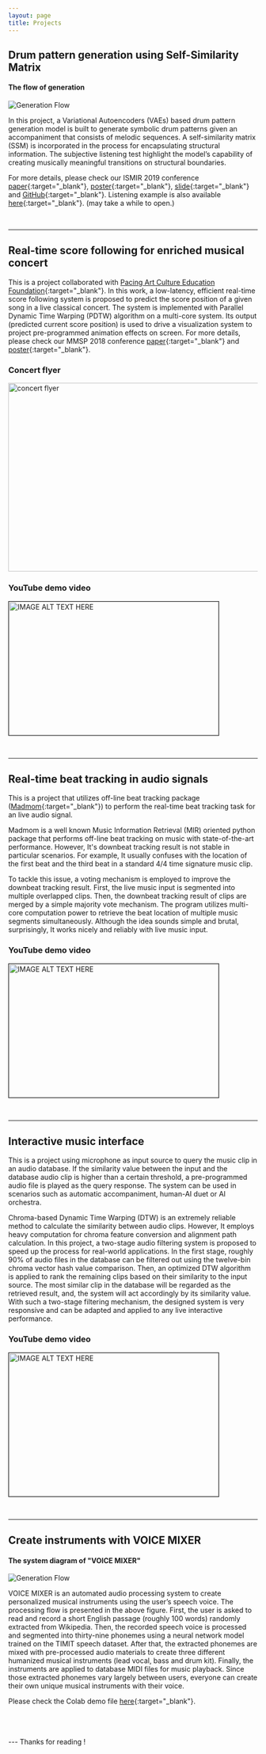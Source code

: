 ```yaml
---
layout: page
title: Projects
---
```


<a></a>

## Drum pattern generation using Self-Similarity Matrix   

#### The flow of generation
![Generation Flow](../pics/drum_system_diagram.jpg "Generation Flow")

In this project, a Variational Autoencoders (VAEs) based drum pattern generation model is built to generate symbolic drum patterns
given an accompaniment that consists of melodic sequences. A self-similarity matrix (SSM) is incorporated in the process for encapsulating structural information. The subjective listening test highlight the model’s capability of creating musically meaningful transitions on structural boundaries.

For more details, please check our ISMIR 2019 conference [paper](./paper/drum_generation_paper.pdf){:target="_blank"}, [poster](./paper/drum_generation_poster.pdf){:target="_blank"}, [slide](./paper/drum_generation_slide.pdf){:target="_blank"} and [GitHub](https://github.com/Sma1033/drum_generation_with_ssm/){:target="_blank"}. Listening example is also available [here](https://sma1033.github.io/drum_generation_with_ssm/){:target="_blank"}. (may take a while to open.)

<br>


--- 

## Real-time score following for enriched musical concert

This is a project collaborated with [Pacing Art Culture Education Foundation](http://www.pacing.com.tw/pacing/){:target="_blank"}. In this work, a low-latency, efficient real-time score following system is proposed to predict the score position of a given song in a live classical concert. The system is implemented with Parallel Dynamic Time Warping (PDTW) algorithm on a multi-core system. Its output (predicted current score position) is used to drive a visualization system to project pre-programmed animation effects on screen. For more details, please check our MMSP 2018 conference [paper](./paper/mmsp_pdtw_paper.pdf){:target="_blank"} and [poster](./paper/mmsp_pdtw_poster.pdf){:target="_blank"}.

### Concert flyer
<!--![Concert flyer](../pics/concert_flyer.jpg =536x381)-->
<img src="../pics/concert_flyer.jpg" alt="concert flyer" width="536" height="381"/>

### YouTube demo video
<a href="http://www.youtube.com/watch?feature=player_embedded&v=2SRBgtO7_Ck" target="_blank"><img src="http://img.youtube.com/vi/2SRBgtO7_Ck/0.jpg" alt="IMAGE ALT TEXT HERE" width="424" height="270" border="1.5" /></a>

<br>


---

## Real-time beat tracking in audio signals
    
This is a project that utilizes off-line beat tracking package ([Madmom](https://github.com/CPJKU/madmom){:target="_blank"}) to perform the real-time beat tracking task for an live audio signal.

Madmom is a well known Music Information Retrieval (MIR) oriented python package that performs off-line beat tracking on music with state-of-the-art performance. However, It's downbeat tracking result is not stable in particular scenarios. For example, It usually confuses with the location of the first beat and the third beat in a standard 4/4 time signature music clip.

To tackle this issue, a voting mechanism is employed to improve the downbeat tracking result. First, the live music input is segmented into multiple overlapped clips. Then, the downbeat tracking result of clips are merged by a simple majority vote mechanism. The program utilizes multi-core computation power to retrieve the beat location of multiple music segments simultaneously. Although the idea sounds simple and brutal, surprisingly, It works nicely and reliably with live music input.

### YouTube demo video
<a href="http://www.youtube.com/watch?feature=player_embedded&v=hW_QP6qfwHQ" target="_blank"><img src="http://img.youtube.com/vi/hW_QP6qfwHQ/0.jpg" alt="IMAGE ALT TEXT HERE" width="424" height="270" border="1.5" /></a>

<!--[![IMAGE ALT TEXT HERE](http://img.youtube.com/vi/hW_QP6qfwHQ/0.jpg)](http://www.youtube.com/watch?v=hW_QP6qfwHQ)-->

<br>


---

## Interactive music interface

This is a project using microphone as input source to query the music clip in an audio database. If the similarity value between the input and the database audio clip is higher than a certain threshold, a pre-programmed audio file is played as the query response. The system can be used in scenarios such as automatic accompaniment, human-AI duet or AI orchestra.

Chroma-based Dynamic Time Warping (DTW) is an extremely reliable method to calculate the similarity between audio clips. However, It employs heavy computation for chroma feature conversion and alignment path calculation. In this project, a two-stage audio filtering system is proposed to speed up the process for real-world applications. In the first stage, roughly 90% of audio files in the database can be filtered out using the twelve-bin chroma vector hash value comparison. Then, an optimized DTW algorithm is applied to rank the remaining clips based on their similarity to the input source. The most similar clip in the database will be regarded as the retrieved result, and, the system will act accordingly by its similarity value. With such a two-stage filtering mechanism, the designed system is very responsive and can be adapted and applied to any live interactive performance.

### YouTube demo video
<a href="http://www.youtube.com/watch?feature=player_embedded&v=QbUSsDGDi_k" target="_blank"><img src="http://img.youtube.com/vi/QbUSsDGDi_k/0.jpg" alt="IMAGE ALT TEXT HERE" width="424" height="290" border="1.5" /></a>

<br>


--- 

## Create instruments with VOICE MIXER

#### The system diagram of "VOICE MIXER"
![Generation Flow](../pics/voice_mixer_diagram.jpg "VOICE MIXER")

VOICE MIXER is an automated audio processing system to create personalized musical instruments using the user’s speech voice. The processing flow is presented in the above figure. First, the user is asked to read and record a short English passage (roughly 100 words) randomly extracted from Wikipedia. Then, the recorded speech voice is processed and segmented into thirty-nine phonemes using a neural network model trained on the TIMIT speech dataset. After that, the extracted phonemes are mixed with pre-processed audio materials to create three different humanized musical instruments (lead vocal, bass and drum kit). Finally, the instruments are applied to database MIDI files for music playback. Since those extracted phonemes vary largely between users, everyone can create their own unique musical instruments with their voice.

Please check the Colab demo file [here](https://colab.research.google.com/drive/1tar4HcBUSKkBZFwSNTDONyAW0X_IVxIE){:target="_blank"}.


<br>
<br>
<br>
--- 
Thanks for reading !


